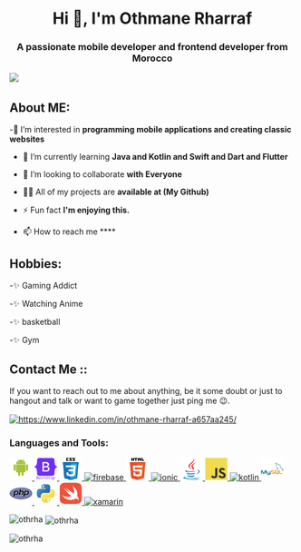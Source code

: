 
<h1 align="center">Hi 👋, I'm Othmane Rharraf</h1>
<h3 align="center">A passionate mobile developer and frontend developer from Morocco</h3>








<img width="2000" src="https://user-images.githubusercontent.com/116924888/198831209-1b52986b-786a-4832-8a35-bea18fe36fba.gif">




<h2>About ME:</h2>

-👀 I’m interested in **programming mobile applications and creating classic websites**

- 🌱 I’m currently learning **Java and Kotlin and Swift and Dart and Flutter**

- 👯 I’m looking to collaborate **with Everyone**

- 👨‍💻 All of my projects are **available at (My Github)**

- ⚡ Fun fact **I'm enjoying this.**

- 📫 How to reach me ****


<h2>Hobbies:</h2>

<p>-✨ Gaming Addict</p>
<p>-✨ Watching Anime</p>
<p>-✨ basketball</p>
<p>-✨ Gym</p>










<h2 align="left">Contact Me ::</h2>
<p align="left">
<p>If you want to reach out to me about anything, be it some doubt or just to hangout and talk or want to game together just ping me 😉.</p>
<a href="https://www.linkedin.com/in/othmane-rharraf-a657aa245/" target="blank"><img align="center" src="https://raw.githubusercontent.com/rahuldkjain/github-profile-readme-generator/master/src/images/icons/Social/linked-in-alt.svg" alt="https://www.linkedin.com/in/othmane-rharraf-a657aa245/" height="30" width="40" /></a>
</p>

<h3 align="left">Languages and Tools:</h3>
<p align="left"> <a href="https://developer.android.com" target="_blank" rel="noreferrer"> <img src="https://raw.githubusercontent.com/devicons/devicon/master/icons/android/android-original-wordmark.svg" alt="android" width="40" height="40"/> </a> <a href="https://getbootstrap.com" target="_blank" rel="noreferrer"> <img src="https://raw.githubusercontent.com/devicons/devicon/master/icons/bootstrap/bootstrap-plain-wordmark.svg" alt="bootstrap" width="40" height="40"/> </a> <a href="https://www.w3schools.com/css/" target="_blank" rel="noreferrer"> <img src="https://raw.githubusercontent.com/devicons/devicon/master/icons/css3/css3-original-wordmark.svg" alt="css3" width="40" height="40"/> </a> <a href="https://firebase.google.com/" target="_blank" rel="noreferrer"> <img src="https://www.vectorlogo.zone/logos/firebase/firebase-icon.svg" alt="firebase" width="40" height="40"/> </a> <a href="https://www.w3.org/html/" target="_blank" rel="noreferrer"> <img src="https://raw.githubusercontent.com/devicons/devicon/master/icons/html5/html5-original-wordmark.svg" alt="html5" width="40" height="40"/> </a> <a href="https://ionicframework.com" target="_blank" rel="noreferrer"> <img src="https://upload.wikimedia.org/wikipedia/commons/d/d1/Ionic_Logo.svg" alt="ionic" width="40" height="40"/> </a> <a href="https://www.java.com" target="_blank" rel="noreferrer"> <img src="https://raw.githubusercontent.com/devicons/devicon/master/icons/java/java-original.svg" alt="java" width="40" height="40"/> </a> <a href="https://developer.mozilla.org/en-US/docs/Web/JavaScript" target="_blank" rel="noreferrer"> <img src="https://raw.githubusercontent.com/devicons/devicon/master/icons/javascript/javascript-original.svg" alt="javascript" width="40" height="40"/> </a> <a href="https://kotlinlang.org" target="_blank" rel="noreferrer"> <img src="https://www.vectorlogo.zone/logos/kotlinlang/kotlinlang-icon.svg" alt="kotlin" width="40" height="40"/> </a> <a href="https://www.mysql.com/" target="_blank" rel="noreferrer"> <img src="https://raw.githubusercontent.com/devicons/devicon/master/icons/mysql/mysql-original-wordmark.svg" alt="mysql" width="40" height="40"/> </a> <a href="https://www.php.net" target="_blank" rel="noreferrer"> <img src="https://raw.githubusercontent.com/devicons/devicon/master/icons/php/php-original.svg" alt="php" width="40" height="40"/> </a> <a href="https://www.python.org" target="_blank" rel="noreferrer"> <img src="https://raw.githubusercontent.com/devicons/devicon/master/icons/python/python-original.svg" alt="python" width="40" height="40"/> </a> <a href="https://developer.apple.com/swift/" target="_blank" rel="noreferrer"> <img src="https://raw.githubusercontent.com/devicons/devicon/master/icons/swift/swift-original.svg" alt="swift" width="40" height="40"/> </a> <a href="https://dotnet.microsoft.com/apps/xamarin" target="_blank" rel="noreferrer"> <img src="https://raw.githubusercontent.com/detain/svg-logos/780f25886640cef088af994181646db2f6b1a3f8/svg/xamarin.svg" alt="xamarin" width="40" height="40"/> </a> </p>
<p><img align="left" src="https://github-readme-stats.vercel.app/api/top-langs?username=othrha&show_icons=true&locale=en&layout=compact" alt="othrha" /></p>

<p>&nbsp;<img align="center" src="https://github-readme-stats.vercel.app/api?username=othrha&show_icons=true&locale=en" alt="othrha" /></p>

<p><img align="center" src="https://github-readme-streak-stats.herokuapp.com/?user=othrha&" alt="othrha" /></p>




